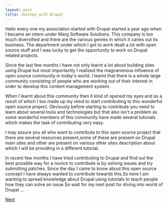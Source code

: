 ```yaml
---
layout: post
title: Journey with Drupal
---
```


<p>Hello every one my association started with Drupal started a year ago when I became an intern under Marg Software Solutions. This company is too much diversified and there are the various genres in which it caries out its business. The department under which I got to work dealt a lot with open source stuff and I was lucky to get the opportunity to work on Drupal related projects.</p>
<p>Since the last few months I have not only learnt a lot about building sites using Drupal but most importantly I realized the magnanimous influence of open source community in today's world. I learnt that there is a whole large community consisting of people who are working out of their interest in order to develop this content management system.</p>
<p>When I learnt about this community then it kind of opened my eyes and as a result of which I too made up my mind to start contributing to this wonderful open source project. Obviously before starting to contribute you need to learn about several tools and technologies but that also isn't a problem as some wonderful members of this community have made several tutorials which makes the task of contributing very easy.</p>
<p>I may assure you all who want to contribute to this open source project that there are several resources present,some of these are present on Drupal main sites and other are present on various other sites description about which I will be providing in a different tutorial.</p>
<p>In recent few months I have tried contributing to Drupal and find out the best possible way for a novice to contribute is by solving issues and try submitting patches. Since the day I came to know about this open source concept I have always wanted to contribute towards this.So here I am wanting to spread knowledge about Drupal using tutorials to teach people how they can solve an issue.So wait for my next post for diving into world of Drupal ...</p>
<a href="blog1.html">Next</a>
